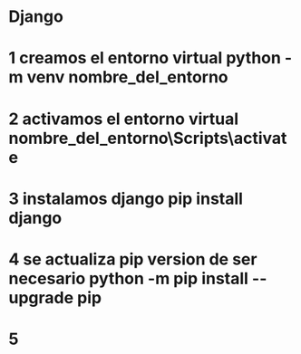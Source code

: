 # Django
# 1 creamos el entorno virtual  python -m venv nombre_del_entorno
# 2 activamos el entorno virtual  nombre_del_entorno\Scripts\activate
# 3  instalamos django pip install django
# 4 se actualiza pip version de ser necesario python -m pip install --upgrade pip
# 5 
